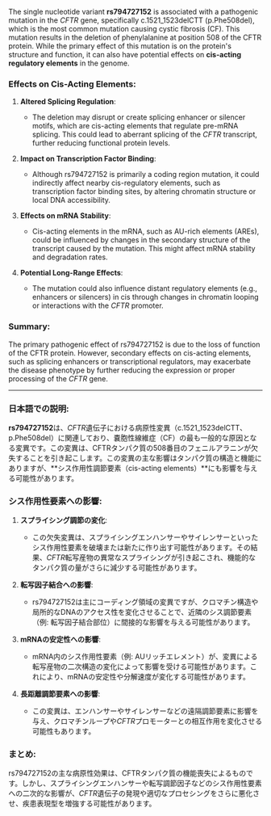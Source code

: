 The single nucleotide variant **rs794727152** is associated with a pathogenic mutation in the *CFTR* gene, specifically c.1521_1523delCTT (p.Phe508del), which is the most common mutation causing cystic fibrosis (CF). This mutation results in the deletion of phenylalanine at position 508 of the CFTR protein. While the primary effect of this mutation is on the protein's structure and function, it can also have potential effects on **cis-acting regulatory elements** in the genome.

### Effects on Cis-Acting Elements:
1. **Altered Splicing Regulation**:
   - The deletion may disrupt or create splicing enhancer or silencer motifs, which are cis-acting elements that regulate pre-mRNA splicing. This could lead to aberrant splicing of the *CFTR* transcript, further reducing functional protein levels.

2. **Impact on Transcription Factor Binding**:
   - Although rs794727152 is primarily a coding region mutation, it could indirectly affect nearby cis-regulatory elements, such as transcription factor binding sites, by altering chromatin structure or local DNA accessibility.

3. **Effects on mRNA Stability**:
   - Cis-acting elements in the mRNA, such as AU-rich elements (AREs), could be influenced by changes in the secondary structure of the transcript caused by the mutation. This might affect mRNA stability and degradation rates.

4. **Potential Long-Range Effects**:
   - The mutation could also influence distant regulatory elements (e.g., enhancers or silencers) in cis through changes in chromatin looping or interactions with the *CFTR* promoter.

### Summary:
The primary pathogenic effect of rs794727152 is due to the loss of function of the CFTR protein. However, secondary effects on cis-acting elements, such as splicing enhancers or transcriptional regulators, may exacerbate the disease phenotype by further reducing the expression or proper processing of the *CFTR* gene.

---

### 日本語での説明:
**rs794727152**は、*CFTR*遺伝子における病原性変異（c.1521_1523delCTT、p.Phe508del）に関連しており、嚢胞性線維症（CF）の最も一般的な原因となる変異です。この変異は、CFTRタンパク質の508番目のフェニルアラニンが欠失することを引き起こします。この変異の主な影響はタンパク質の構造と機能にありますが、**シス作用性調節要素（cis-acting elements）**にも影響を与える可能性があります。

### シス作用性要素への影響:
1. **スプライシング調節の変化**:
   - この欠失変異は、スプライシングエンハンサーやサイレンサーといったシス作用性要素を破壊または新たに作り出す可能性があります。その結果、*CFTR*転写産物の異常なスプライシングが引き起こされ、機能的なタンパク質の量がさらに減少する可能性があります。

2. **転写因子結合への影響**:
   - rs794727152は主にコーディング領域の変異ですが、クロマチン構造や局所的なDNAのアクセス性を変化させることで、近隣のシス調節要素（例: 転写因子結合部位）に間接的な影響を与える可能性があります。

3. **mRNAの安定性への影響**:
   - mRNA内のシス作用性要素（例: AUリッチエレメント）が、変異による転写産物の二次構造の変化によって影響を受ける可能性があります。これにより、mRNAの安定性や分解速度が変化する可能性があります。

4. **長距離調節要素への影響**:
   - この変異は、エンハンサーやサイレンサーなどの遠隔調節要素に影響を与え、クロマチンループや*CFTR*プロモーターとの相互作用を変化させる可能性もあります。

### まとめ:
rs794727152の主な病原性効果は、CFTRタンパク質の機能喪失によるものです。しかし、スプライシングエンハンサーや転写調節因子などのシス作用性要素への二次的な影響が、*CFTR*遺伝子の発現や適切なプロセシングをさらに悪化させ、疾患表現型を増強する可能性があります。
